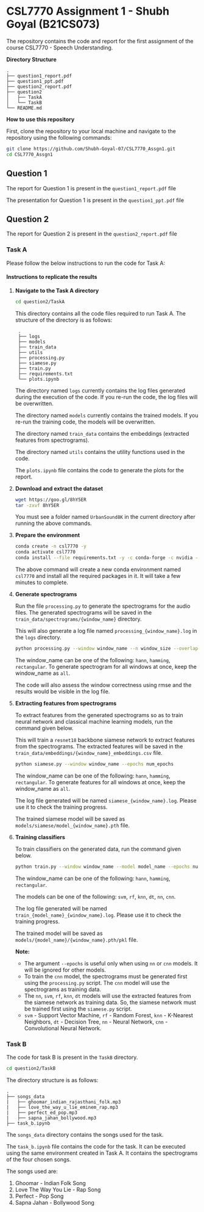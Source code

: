 # CSL7770 Assignment 1 - Shubh Goyal (B21CS073)

The repository contains the code and report for the first assignment of the course CSL7770 - Speech Understanding.

**Directory Structure**
```
.
├── question1_report.pdf
├── question1_ppt.pdf
├── question2_report.pdf
├── question2
│   ├── TaskA
│   └── TaskB
└── README.md
```

**How to use this repository**

First, clone the repository to your local machine and navigate to the repository using the following commands:
```bash
git clone https://github.com/Shubh-Goyal-07/CSL7770_Assgn1.git
cd CSL7770_Assgn1
```

## Question 1

The report for Question 1 is present in the `question1_report.pdf` file

The presentation for Question 1 is present in the `question1_ppt.pdf` file

## Question 2

The report for Question 2 is present in the `question2_report.pdf` file

### Task A

Please follow the below instructions to run the code for Task A:

#### Instructions to replicate the results

1. **Navigate to the Task A directory**
   ```bash
   cd question2/TaskA
   ```

   This directory contains all the code files required to run Task A.
   The structure of the directory is as follows:
   ```
    .
    ├── logs
    ├── models
    ├── train_data
    ├── utils
    ├── processing.py
    ├── siamese.py
    ├── train.py
    ├── requirements.txt
    └── plots.ipynb
    ```

   The directory named `logs` currently contains the log files generated during the execution of the code. 
   If you re-run the code, the log files will be overwritten.

   The directory named `models` currently contains the trained models.
   If you re-run the training code, the models will be overwritten.

   The directory named `train_data` contains the embeddings (extracted features from spectrograms).

   The directory named `utils` contains the utility functions used in the code.

   The `plots.ipynb` file contains the code to generate the plots for the report.

2. **Download and extract the dataset**
   ```bash
   wget https://goo.gl/8hY5ER
   tar -zxvf 8hY5ER
   ```

   You must see a folder named `UrbanSound8K` in the current directory after running the above commands.

3. **Prepare the environment**
   ```bash
   conda create -n csl7770 -y
   conda activate csl7770
   conda install --file requirements.txt -y -c conda-forge -c nvidia -c pytorch
   ```
   
   The above command will create a new conda environment named `csl7770` and install all the required packages in it. It will take a few minutes to complete.

4. **Generate spectrograms**
   
   Run the file `processing.py` to generate the spectrograms for the audio files. The generated spectrograms will be saved in the `train_data/spectrograms/{window_name}` directory.
   
   This will also generate a log file named `processing_{window_name}.log` in the `logs` directory.
   
   ```bash
   python processing.py --window window_name --n window_size --overlap overlap_size
   ```

   The window_name can be one of the following: `hann`, `hamming`, `rectangular`.
   To generate spectrogram for all windows at once, keep the window_name as `all`.

   The code will also assess the window correctness using rmse and the results would be visible in the log file.

5. **Extracting features from spectrograms**
   
   To extract features from the generated spectrograms so as to train neural network and classical machine learning models, run the command given below.

   This will train a `resnet18` backbone siamese network to extract features from the spectrograms. The extracted features will be saved in the `train_data/embeddings/{window_name}_embeddings.csv` file.
   
   ```bash
   python siamese.py --window window_name --epochs num_epochs
   ```
 
   The window_name can be one of the following: `hann`, `hamming`, `rectangular`. To generate features for all windows at once, keep the window_name as `all`.

   The log file generated will be named `siamese_{window_name}.log`. Please use it to check the training progress.
    
   The trained siamese model will be saved as `models/siamese/model_{window_name}.pth` file.

6. **Training classifiers**
   
   To train classifiers on the generated data, run the command given below.

   ```bash
   python train.py --window window_name --model model_name --epochs num_epochs
   ```
   
   The window_name can be one of the following: `hann`, `hamming`, `rectangular`. 

   The models can be one of the following: `svm`, `rf`, `knn`, `dt`, `nn`, `cnn`.

   The log file generated will be named `train_{model_name}_{window_name}.log`. Please use it to check the training progress. 

   The trained model will be saved as `models/{model_name}/{window_name}.pth/pkl` file.


   **Note:** 
    - The argument `--epochs` is useful only when using `nn` or `cnn` models. It will be ignored for other models.
    - To train the `cnn` model, the spectrograms must be generated first using the `processing.py` script. The `cnn` model will use the spectrograms as training data.
    - The `nn`, `svm`, `rf`, `knn`, `dt` models will use the extracted features from the siamese network as training data. So, the siamese network must be trained first using the `siamese.py` script.
    - `svm` - Support Vector Machine, `rf` - Random Forest, `knn` - K-Nearest Neighbors, `dt` - Decision Tree, `nn` - Neural Network, `cnn` - Convolutional Neural Network.
  

  
### Task B

The code for task B is present in the `TaskB` directory.

```bash
cd question2/TaskB
```

The directory structure is as follows:
```
.
├── songs_data
|   ├── ghoomar_indian_rajasthani_folk.mp3
|   ├── love_the_way_u_lie_eminem_rap.mp3
|   ├── perfect_ed_pop.mp3
|   ├── sapna_jahan_bollywood.mp3
├── task_b.ipynb
```

The `songs_data` directory contains the songs used for the task.

The `task_b.ipynb` file contains the code for the task. It can be executed using the same environment created in Task A.
It contains the spectrograms of the four chosen songs.

The songs used are:
1. Ghoomar - Indian Folk Song
2. Love The Way You Lie - Rap Song
3. Perfect - Pop Song
4. Sapna Jahan - Bollywood Song